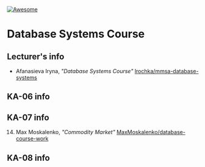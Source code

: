 [![Awesome][icon-awesome]][awesome]

# Database Systems Course  

## Lecturer's info  

- Afanasieva Iryna, *"Database Systems Course"* [lrochka/mmsa-database-systems](https://github.com/lrochka/mmsa-database-systems)

## KA-06 info

## KA-07 info
14. Max Moskalenko, *"Commodity Market"* [MaxMoskalenko/database-course-work](https://github.com/MaxMoskalenko/database-course-work)
## KA-08 info

[icon-awesome]: https://cdn.rawgit.com/sindresorhus/awesome/d7305f38d29fed78fa85652e3a63e154dd8e8829/media/badge.svg
[awesome]: https://github.com/sindresorhus/awesome
